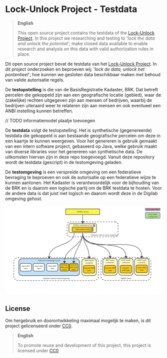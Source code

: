 # Lock-Unlock Project - Testdata

> **English**
> 
> This open source project contains the testdata of the [Lock-Unlock
> Project](https://labs.kadaster.nl/cases/lockunlock). In this project we researching and testing to
> '_lock the data and unlock the potential_'; make closed data available to enable research and
> analysis on this data _with_ valid authorization rules in place.

Dit open source project bevat de testdata van het [Lock-Unlock
Project](https://labs.kadaster.nl/cases/lockunlock). In dit project onderzoeken en beproeven wij:
'_lock de data, unlock het pontentieel_'; hoe kunnen we gesloten data beschikbaar maken _met_ behoud
van valide autorisatie regels.

De **testopstelling** is die van de BasisRegistratie Kadaster, BRK. Dat betreft percelen die
gekoppeld zijn aan een geografische locatie (gebied), waar de (zakelijke) rechten uitgegeven zijn
aan mensen of bedrijven, waarbij de bedrijven uiteraard weer te relateren zijn aan mensen en ook
eventueel een ANBI instelling kunnen betreffen.

// TODO informatiemodel plaatje toevoegen

De **testdata** volgt de testopstelling. Het is synthetische (gegenereerde) testdata die gekoppeld
is aan bestaande geografische percelen om deze in een kaartje te kunnen weergeven. Voor het
genereren is gebruik gemaakt van een intern software project, gebaseerd op Java, welke gebruik maakt
van diverse libraries voor het genereren van synthetische data. De uitkomsten hiervan zijn in deze
repo toegevoegd. Vanuit deze repository wordt de testdata (gescript) in de testomgeving geladen.

De **testomgeving** is een verspreide omgeving om een federatieve bevraging te beproeven en ook de
autorisatie op een federatieve wijze te kunnen aantonen. Het Kadaster is verantwoordelijk voor de
bijhouding van de BRK en is daarom een logische partij om de BRK testdata te hosten. Voor de andere
data is dat juist niet logisch en daarom wordt deze in de Digilab omgeving gehost.

![Lock-Unlock Testdata Deployment](images/lock-unlock-testdata-deployment.jpg)

## License

Om hergebruik en doorontwikkeling maximaal mogelijk te maken, is dit project gelicenseerd onder
[CC0](LICENSE.md).

> **English**
> 
> To promote reuse and development of this project, this project is licensed under [CC0](LICENSE.md)
